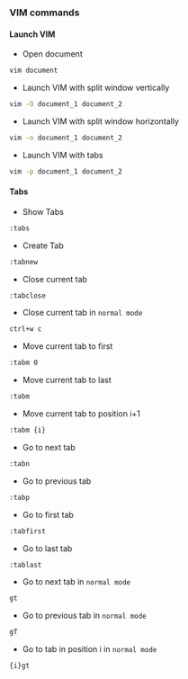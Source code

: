 ### VIM commands

#### Launch VIM
- Open document
````bash
vim document
````
- Launch VIM with split window vertically
````bash
vim -O document_1 document_2
````
- Launch VIM with split window horizontally
````bash
vim -o document_1 document_2
````
- Launch VIM with tabs
````bash
vim -p document_1 document_2
````

#### Tabs
- Show Tabs
````bash
:tabs
````
- Create Tab
````bash
:tabnew
````
- Close current tab
````bash
:tabclose
````
- Close current tab in `normal mode`
````bash
ctrl+w c
````
- Move current tab to first
````bash
:tabm 0
````
- Move current tab to last
````bash
:tabm
````
- Move current tab to position i+1
````bash
:tabm {i}
````
- Go to next tab
````bash
:tabn
````
- Go to previous tab
````bash
:tabp
````
- Go to first tab
````bash
:tabfirst
````
- Go to last tab
````bash
:tablast
````
- Go to next tab in `normal mode`
````bash
gt
````
- Go to previous tab in `normal mode`
````bash
gT
````
- Go to tab in position i in `normal mode`
````bash
{i}gt
````